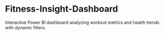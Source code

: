 # Fitness-Insight-Dashboard
Interactive Power BI dashboard analyzing workout metrics and health trends with dynamic filters.
